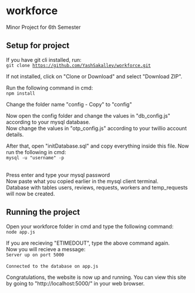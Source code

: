 # workforce

Minor Project for 6th Semester

## Setup for project

If you have git cli installed, run: <br>
<code>git clone https://github.com/YashSakalley/workforce.git</code>

If not installed, click on "Clone or Download" and select "Download ZIP".

Run the following command in cmd: <br>
<code>npm install</code>

Change the folder name "config - Copy" to "config"

Now open the config folder and change the values in "db_config.js" according to your mysql database. <br>
Now change the values in "otp_config.js" according to your twillio account details.

After that, open "initDatabase.sql" and copy everything inside this file.
Now run the following in cmd: <br>
<code>mysql -u "username" -p </code><br>

Press enter and type your mysql password <br>
Now paste what you copied earlier in the mysql client terminal. <br>
Database with tables users, reviews, requests, workers and temp_requests will now be created.

## Running the project

Open your workforce folder in cmd and type the following command: <br>
<code>node app.js </code><br>

If you are recieving "ETIMEDOUT", type the above command again. <br>
Now you will recieve a message: <br>
<code>Server up on port 5000 </code><br>
<code>Connected to the database on app.js</code>

Congratulations, the website is now up and running. You can view this site by going to "http://localhost:5000/" in your web browser.
